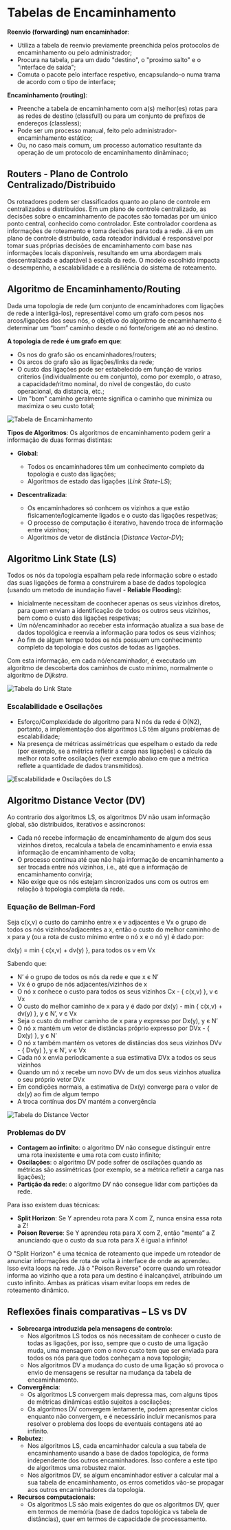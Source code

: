 # Tabelas de Encaminhamento

**Reenvio (forwarding) num encaminhador**:
 - Utiliza a tabela de reenvio previamente preenchida pelos protocolos de encaminhamento ou pelo administrador;
 - Procura na tabela, para um dado "destino", o "proximo salto" e o "interface de saida";
 - Comuta o pacote pelo interface respetivo, encapsulando-o numa trama de acordo com o tipo de interface;

**Encaminhamento (routing)**:
 - Preenche a tabela de encaminhamento com a(s) melhor(es)  rotas para as redes de destino (classfull) ou para um conjunto de prefixos de endereços (classless);
 - Pode ser um processo manual, feito pelo administrador- encaminhamento estático;
 - Ou, no caso mais comum, um processo automatico resultante da operação de um protocolo de encaminhamento dinâminaco;

## Routers - Plano de Controlo Centralizado/Distribuido

Os roteadores podem ser classificados quanto ao plano de controle em centralizados e distribuídos. Em um plano de controle centralizado, as decisões sobre o encaminhamento de pacotes são tomadas por um único ponto central, conhecido como controlador. Este controlador coordena as informações de roteamento e toma decisões para toda a rede. Já em um plano de controle distribuído, cada roteador individual é responsável por tomar suas próprias decisões de encaminhamento com base nas informações locais disponíveis, resultando em uma abordagem mais descentralizada e adaptável à escala da rede. O modelo escolhido impacta o desempenho, a escalabilidade e a resiliência do sistema de roteamento.

## Algoritmo de Encaminhamento/Routing

Dada uma topologia de rede (um conjunto de encaminhadores com ligações de rede a interligá-los), representável como um grafo com pesos nos arcos/ligações dos seus nós, o objetivo do algoritmo de encaminhamento é determinar um “bom” caminho desde o nó fonte/origem até ao nó destino.

**A topologia de rede é um grafo em que**:
 - Os nos do grafo são os encaminhadores/routers;
 - Os arcos do grafo são as ligações/links da rede;
 - O custo das ligações pode ser estabelecido em função de varios criterios (individualmente ou em conjunto), como por exemplo, o atraso, a capacidade/ritmo nominal, do nivel de congestão, do custo operacional, da distancia, etc.;
 - Um "bom" caminho geralmente significa o caminho que minimiza ou maximiza o seu custo total;

![Tabela de Encaminhamento](img/TabelaEncam.png)

**Tipos de Algoritmos**:
Os algoritmos de encaminhamento podem gerir a informação de duas formas distintas:
 - **Global**:
   - Todos os encaminhadores têm um conhecimento completo da topologia e custo das ligações;
   - Algoritmos de estado das ligações (*Link State-LS*);

 - **Descentralizada**:
   - Os encaminhadores só conhcem os vizinhos a que estão fisicamente/logicamente ligados e o custo das ligações respetivas;
   - O processo de computação é iterativo, havendo troca de informação entre vizinhos;
   - Algoritmos de vetor de distância (*Distance Vector-DV*);

## Algoritmo Link State (LS)

Todos os nós da topologia espalham pela rede informação sobre o estado das suas ligações de forma a construirem a base de dados topologica (usando um metodo de inundação fiavel - **Reliable Flooding**):
 - Inicialmente necessitam de coonhecer apenas os seus vizinhos diretos, para quem enviam a identificação de todos os outros seus vizinhos, bem como o custo das ligações respetivas;
 - Um nó/encaminhador ao receber esta informação atualiza a sua base de dados topológica e reenvia a informação para todos os seus vizinhos;
 - Ao fim de algum tempo todos os nós possuem um conhecimento completo da topologia e dos custos de todas as ligações.

Com esta informação, em cada nó/encaminhador, é executado um algoritmo de descoberta dos caminhos de custo mínimo, normalmente o algoritmo de *Dijkstra*.

![Tabela do Link State](img/TabelaLS.png)

### Escalabilidade e Oscilações
 - Esforço/Complexidade do algoritmo para N nós da rede é O(N2), portanto, a implementação dos algoritmos LS têm alguns problemas de escalabilidade;
 - Na presença de métricas assimétricas que espelham o estado da rede (por exemplo, se a métrica refletir a carga nas ligações) o cálculo da melhor rota sofre oscilações (ver exemplo abaixo em que a métrica reflete a quantidade de dados transmitidos).

![Escalabilidade e Oscilações do LS](img/IssueLS.png)

## Algoritmo Distance Vector (DV)

Ao contrario dos algoritmos LS, os algoritmos DV não usam informação global, são distribuidos, iterativos e assincronos:
 - Cada nó recebe informação de encaminhamento de algum dos seus vizinhos diretos, recalcula a tabela de encaminhamento e envia essa informação de encaminhamento de volta;
 - O processo continua até que não haja informação de encaminhamento a ser trocada entre nós vizinhos, i.e., até que a informação de encaminhamento convirja;
 - Não exige que os nós estejam sincronizados uns com os outros em relação à topologia completa da rede.

### Equação de Bellman-Ford
Seja c(x,v) o custo do caminho entre x e v adjacentes e Vx o grupo de todos os nós vizinhos/adjacentes a x, então o custo do melhor caminho de x para y (ou a rota de custo mínimo entre o nó x e o nó y) é dado por:

dx(y) = min { c(x,v) + dv(y) }, para todos os v em Vx

Sabendo que:
 - N’ é o grupo de todos os nós da rede e que x є N’
 - Vx é o grupo de nós adjacentes/vizinhos de x
 - O nó x conhece o custo para todos os seus vizinhos Cx  - { c(x,v) }, v є Vx
 - O custo do melhor caminho de x para y é dado por dx(y)  - min { c(x,v) + dv(y) }, y є N’, v є Vx
 - Seja o custo do melhor caminho de x para y expresso por Dx(y), y є N’
 - O nó x mantém um vetor de distâncias próprio expresso por DVx  - { Dx(y) }, y є N’
 - O nó x também mantém os vetores de distâncias dos seus vizinhos DVv  - { Dv(y) }, y є N’, v є Vx
 - Cada nó x envia periodicamente a sua estimativa DVx a todos os seus vizinhos
 - Quando um nó x recebe um novo DVv de um dos seus vizinhos atualiza o seu próprio vetor DVx
 - Em condições normais, a estimativa de Dx(y) converge para o valor de dx(y) ao fim de algum tempo
 - A troca contínua dos DV mantém a convergência

![Tabela do Distance Vector](img/TabelaDV.png)

### Problemas do DV
 - **Contagem ao infinito**: o algoritmo DV não consegue distinguir entre uma rota inexistente e uma rota com custo infinito;
 - **Oscilações**: o algoritmo DV pode sofrer de oscilações quando as métricas são assimétricas (por exemplo, se a métrica refletir a carga nas ligações);
 - **Partição da rede**: o algoritmo DV não consegue lidar com partições da rede.

Para isso existem duas técnicas:
 - **Split Horizon**: Se Y aprendeu rota para X com Z, nunca ensina essa rota a Z!
 - **Poison Reverse**: Se Y aprendeu rota para X com Z, então “mente” a Z anunciando que o custo da sua rota para X é igual a infinito!

O "Split Horizon" é uma técnica de roteamento que impede um roteador de anunciar informações de rota de volta à interface de onde as aprendeu. Isso evita loops na rede. Já o "Poison Reverse" ocorre quando um roteador informa ao vizinho que a rota para um destino é inalcançável, atribuindo um custo infinito. Ambas as práticas visam evitar loops em redes de roteamento dinâmico.

## Reflexões finais comparativas – LS vs DV

 - **Sobrecarga introduzida pela mensagens de controlo**:
   - Nos algoritmos LS todos os nós necessitam de conhecer o custo de todas as ligações, por isso, sempre que o custo de uma ligação muda, uma mensagem com o novo custo tem que ser enviada para todos os nós para que todos conheçam a nova topologia;
   - Nos algoritmos DV a mudança do custo de uma ligação só provoca o envio de mensagens se resultar na mudança da tabela de encaminhamento.
 - **Convergência**:
   - Os algoritmos LS convergem mais depressa mas, com alguns tipos de métricas dinâmicas estão sujeitos a oscilações;
   - Os algoritmos DV convergem lentamente, podem apresentar ciclos enquanto não convergem, e é necessário incluir mecanismos para resolver o problema dos loops de eventuais contagens até ao infinito.
 - **Robutez**:
   - Nos algoritmos LS, cada encaminhador calcula a sua tabela de encaminhamento usando a base de dados topológica, de forma independente dos outros encaminhadores. Isso confere a este tipo de algoritmos uma robustez maior.
   - Nos algoritmos DV, se algum encaminhador estiver a calcular mal a sua tabela de encaminhamento, os erros cometidos vão-se propagar aos outros encaminhadores da topologia.
 - **Recursos computacionais**:
   - Os algoritmos LS são mais exigentes do que os algoritmos DV, quer em termos de memória (base de dados topológica vs tabela de distâncias), quer em termos de capacidade de processamento.
